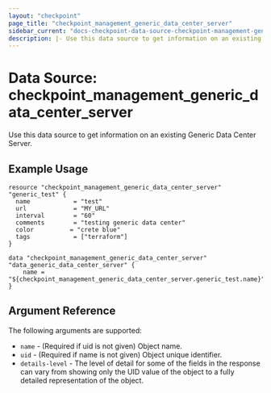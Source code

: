 ```yaml
---
layout: "checkpoint"
page_title: "checkpoint_management_generic_data_center_server"
sidebar_current: "docs-checkpoint-data-source-checkpoint-management-generic-data-center-server"
description: |- Use this data source to get information on an existing generic data center server.
---
```


# Data Source: checkpoint_management_generic_data_center_server

Use this data source to get information on an existing Generic Data Center Server.

## Example Usage


```hcl
resource "checkpoint_management_generic_data_center_server" "generic_test" {
  name            = "test"
  url             = "MY_URL"
  interval        = "60"
  comments        = "testing generic data center"
  color          = "crete blue"
  tags            = ["terraform"]
}

data "checkpoint_management_generic_data_center_server" "data_generic_data_center_server" {
    name = "${checkpoint_management_generic_data_center_server.generic_test.name}"
}
```

## Argument Reference

The following arguments are supported:

* `name` - (Required if uid is not given) Object name.
* `uid` - (Required if name is not given) Object unique identifier.
* `details-level` - The level of detail for some of the fields in the response can vary from showing only the UID value of the object to a fully detailed representation of the object.
